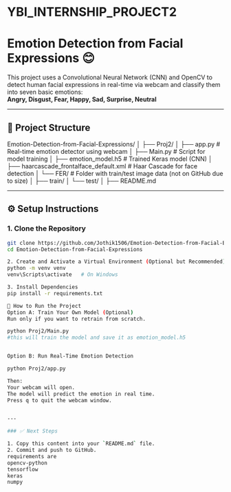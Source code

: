 # YBI_INTERNSHIP_PROJECT2

# Emotion Detection from Facial Expressions 😊

This project uses a Convolutional Neural Network (CNN) and OpenCV to detect human facial expressions in real-time via webcam and classify them into seven basic emotions:  
**Angry, Disgust, Fear, Happy, Sad, Surprise, Neutral**

---

## 📁 Project Structure
Emotion-Detection-from-Facial-Expressions/
│
├── Proj2/
│ ├── app.py # Real-time emotion detector using webcam
│ ├── Main.py # Script for model training
│ ├── emotion_model.h5 # Trained Keras model (CNN)
│ ├── haarcascade_frontalface_default.xml # Haar Cascade for face detection
│ └── FER/ # Folder with train/test image data (not on GitHub due to size)
│ ├── train/
│ └── test/
│
├── README.md


---

## ⚙️ Setup Instructions

### 1. Clone the Repository

```bash
git clone https://github.com/Jothik1506/Emotion-Detection-from-Facial-Expressions.git
cd Emotion-Detection-from-Facial-Expressions

2. Create and Activate a Virtual Environment (Optional but Recommended)
python -m venv venv
venv\Scripts\activate   # On Windows

3. Install Dependencies
pip install -r requirements.txt

🏃 How to Run the Project
Option A: Train Your Own Model (Optional)
Run only if you want to retrain from scratch.

python Proj2/Main.py
#this will train the model and save it as emotion_model.h5


Option B: Run Real-Time Emotion Detection

python Proj2/app.py

Then:
Your webcam will open.
The model will predict the emotion in real time.
Press q to quit the webcam window.


---

### ✅ Next Steps

1. Copy this content into your `README.md` file.
2. Commit and push to GitHub.
requirements are
opencv-python
tensorflow
keras
numpy
